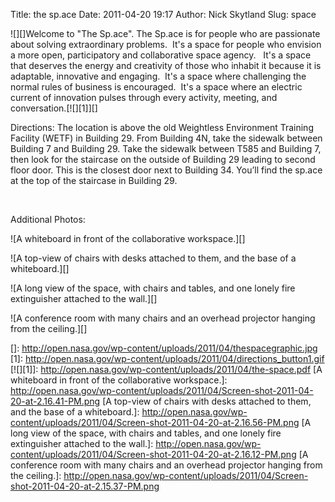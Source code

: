 Title: the sp.ace
Date: 2011-04-20 19:17
Author: Nick Skytland
Slug: space

<div>

![][]Welcome to "The Sp.ace". The Sp.ace is for people who are
passionate about solving extraordinary problems.  It's a space for
people who envision a more open, participatory and collaborative space
agency.   It's a space that deserves the energy and creativity of those
who inhabit it because it is adaptable, innovative and engaging.  It's a
space where challenging the normal rules of business is encouraged.
 It's a space where an electric current of innovation pulses through
every activity, meeting, and conversation.[![][1]][]

</div>

Directions: The location is above the old Weightless Environment
Training Facility (WETF) in Building 29. From Building 4N, take the
sidewalk between Building 7 and Building 29. Take the sidewalk between
T585 and Building 7, then look for the staircase on the outside of
Building 29 leading to second floor door. This is the closest door next
to Building 34. You’ll find the sp.ace at the top of the staircase in
Building 29.

 

Additional Photos:

![A whiteboard in front of the collaborative workspace.][]

![A top-view of chairs with desks attached to them, and the base of a
whiteboard.][]

![A long view of the space, with chairs and tables, and one lonely fire
extinguisher attached to the wall.][]

![A conference room with many chairs and an overhead projector hanging
from the ceiling.][]

  []: http://open.nasa.gov/wp-content/uploads/2011/04/thespacegraphic.jpg
  [1]: http://open.nasa.gov/wp-content/uploads/2011/04/directions_button1.gif
  [![][1]]: http://open.nasa.gov/wp-content/uploads/2011/04/the-space.pdf
  [A whiteboard in front of the collaborative workspace.]: http://open.nasa.gov/wp-content/uploads/2011/04/Screen-shot-2011-04-20-at-2.16.41-PM.png
  [A top-view of chairs with desks attached to them, and the base of a
  whiteboard.]: http://open.nasa.gov/wp-content/uploads/2011/04/Screen-shot-2011-04-20-at-2.16.56-PM.png
  [A long view of the space, with chairs and tables, and one lonely fire
  extinguisher attached to the wall.]: http://open.nasa.gov/wp-content/uploads/2011/04/Screen-shot-2011-04-20-at-2.16.12-PM.png
  [A conference room with many chairs and an overhead projector hanging
  from the ceiling.]: http://open.nasa.gov/wp-content/uploads/2011/04/Screen-shot-2011-04-20-at-2.15.37-PM.png

